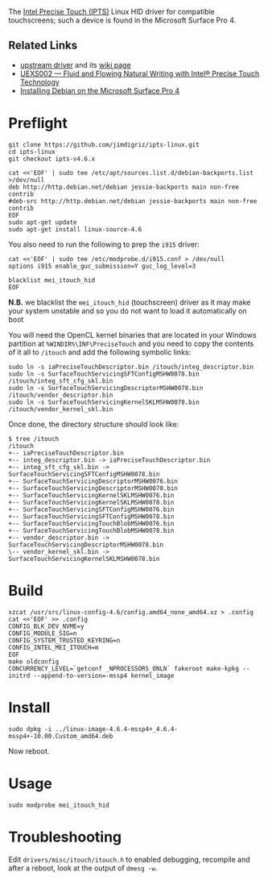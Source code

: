 The [Intel Precise Touch (IPTS)](http://www.intelfreepress.com/news/universal-stylus-initiative/9678/) Linux HID driver for compatible touchscreens; such a device is found in the Microsoft Surface Pro 4.

## Related Links

 * [upstream driver](https://github.com/ipts-linux-org/ipts-linux) and its [wiki page](https://github.com/ipts-linux-org/ipts-linux/wiki)
  * [UEXS002 — Fluid and Flowing Natural Writing with Intel® Precise Touch Technology](http://myeventagenda.com/sessions/0B9F4191-1C29-408A-8B61-65D7520025A8/7/5)
 * [Installing Debian on the Microsoft Surface Pro 4](https://github.com/jimdigriz/debian-mssp4)

# Preflight

    git clone https://github.com/jimdigriz/ipts-linux.git
    cd ipts-linux
    git checkout ipts-v4.6.x

    cat <<'EOF' | sudo tee /etc/apt/sources.list.d/debian-backports.list >/dev/null
    deb http://http.debian.net/debian jessie-backports main non-free contrib
    #deb-src http://http.debian.net/debian jessie-backports main non-free contrib
    EOF
    sudo apt-get update
    sudo apt-get install linux-source-4.6

You also need to run the following to prep the `i915` driver:

    cat <<'EOF' | sudo tee /etc/modprobe.d/i915.conf > /dev/null
    options i915 enable_guc_submission=Y guc_log_level=3
    
    blacklist mei_itouch_hid
    EOF

**N.B.** we blacklist the `mei_itouch_hid` (touchscreen) driver as it may make your system unstable and so you do not want to load it automatically on boot

You will need the OpenCL kernel binaries that are located in your Windows partition at `%WINDIR%\INF\PreciseTouch` and you need to copy the contents of it all to `/itouch` and add the following symbolic links:

    sudo ln -s iaPreciseTouchDescriptor.bin /itouch/integ_descriptor.bin
    sudo ln -s SurfaceTouchServicingSFTConfigMSHW0078.bin /itouch/integ_sft_cfg_skl.bin
    sudo ln -s SurfaceTouchServicingDescriptorMSHW0078.bin /itouch/vendor_descriptor.bin
    sudo ln -s SurfaceTouchServicingKernelSKLMSHW0078.bin /itouch/vendor_kernel_skl.bin

Once done, the directory structure should look like:

    $ tree /itouch
    /itouch
    +-- iaPreciseTouchDescriptor.bin
    +-- integ_descriptor.bin -> iaPreciseTouchDescriptor.bin
    +-- integ_sft_cfg_skl.bin -> SurfaceTouchServicingSFTConfigMSHW0078.bin
    +-- SurfaceTouchServicingDescriptorMSHW0076.bin
    +-- SurfaceTouchServicingDescriptorMSHW0078.bin
    +-- SurfaceTouchServicingKernelSKLMSHW0076.bin
    +-- SurfaceTouchServicingKernelSKLMSHW0078.bin
    +-- SurfaceTouchServicingSFTConfigMSHW0076.bin
    +-- SurfaceTouchServicingSFTConfigMSHW0078.bin
    +-- SurfaceTouchServicingTouchBlobMSHW0076.bin
    +-- SurfaceTouchServicingTouchBlobMSHW0078.bin
    +-- vendor_descriptor.bin -> SurfaceTouchServicingDescriptorMSHW0078.bin
    \-- vendor_kernel_skl.bin -> SurfaceTouchServicingKernelSKLMSHW0078.bin

# Build

    xzcat /usr/src/linux-config-4.6/config.amd64_none_amd64.xz > .config
    cat <<'EOF' >> .config
    CONFIG_BLK_DEV_NVME=y
    CONFIG_MODULE_SIG=n
    CONFIG_SYSTEM_TRUSTED_KEYRING=n
    CONFIG_INTEL_MEI_ITOUCH=m
    EOF
    make oldconfig
    CONCURRENCY_LEVEL=`getconf _NPROCESSORS_ONLN` fakeroot make-kpkg --initrd --append-to-version=-mssp4 kernel_image

# Install

    sudo dpkg -i ../linux-image-4.6.4-mssp4+_4.6.4-mssp4+-10.00.Custom_amd64.deb

Now reboot.

# Usage

    sudo modprobe mei_itouch_hid

# Troubleshooting

Edit `drivers/misc/itouch/itouch.h` to enabled debugging, recompile and after a reboot, look at the output of `dmesg -w`.
